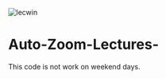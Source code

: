 ![lecwin](https://user-images.githubusercontent.com/89386135/131099865-946b30d3-75ef-4cc8-ad4d-95ae425f57ea.png)
# Auto-Zoom-Lectures-

This code is not work on weekend days.
